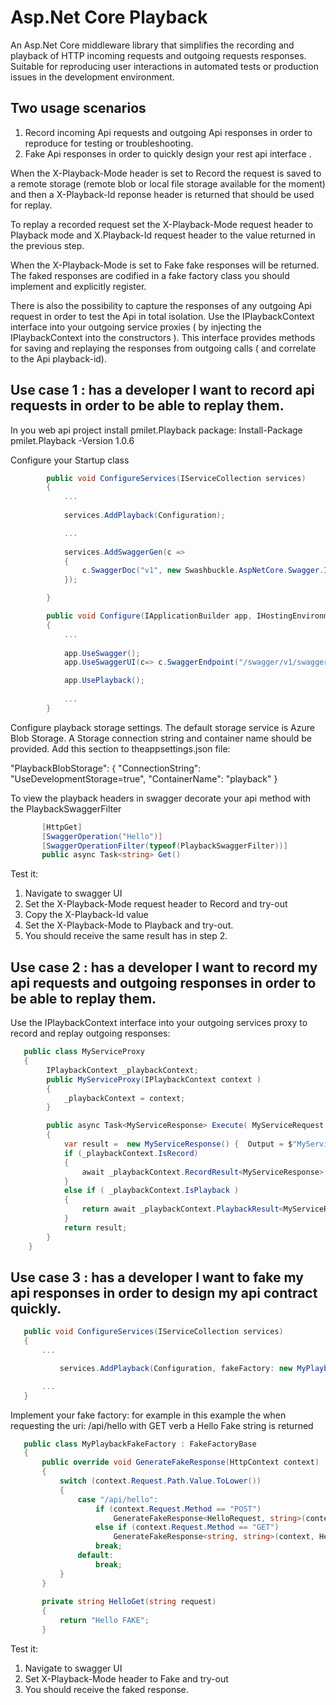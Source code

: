 # Asp.Net Core Playback
An Asp.Net Core middleware library that simplifies the recording and playback of HTTP incoming requests and outgoing requests responses. Suitable for reproducing user interactions in automated tests or production issues in the development environment.

## Two usage scenarios
1. Record incoming Api requests and outgoing Api responses in order to reproduce for testing or troubleshooting. 
2. Fake Api responses in order to quickly design your rest api interface . 

When the X-Playback-Mode header is set to Record the request is saved to a remote storage (remote blob or local file storage available for the moment) and then a X-Playback-Id reponse header is returned that should be used for replay.

To replay a recorded request set the X-Playback-Mode request header to Playback mode and X.Playback-Id request header to the value returned in the previous step.

When the X-Playback-Mode is set to Fake fake responses will be returned. The faked responses are codified in a fake factory class you should implement and explicitly register.

There is also the possibility to capture the responses of any outgoing Api request in order to test the Api in total isolation.
Use the IPlaybackContext interface into your outgoing service proxies ( by injecting the IPlaybackContext into the  constructors ). This interface provides methods for saving and replaying the responses from outgoing calls ( and correlate to the Api playback-id). 

## Use case 1 : has a developer I want to record api requests in order to be able to replay them.
 
 In you web api project install pmilet.Playback package: Install-Package pmilet.Playback -Version 1.0.6
 
 Configure your Startup class 
 
```csharp
        public void ConfigureServices(IServiceCollection services)
        {
            ...
            
            services.AddPlayback(Configuration);

            ...
            
            services.AddSwaggerGen(c =>
            {
                c.SwaggerDoc("v1", new Swashbuckle.AspNetCore.Swagger.Info { Title = "My API", Version = "v1" });
            });

        }
```

```csharp        
        public void Configure(IApplicationBuilder app, IHostingEnvironment env, ILoggerFactory loggerFactory)
        {
            ...
            
            app.UseSwagger();
            app.UseSwaggerUI(c=> c.SwaggerEndpoint("/swagger/v1/swagger.json", "My API V1"));

            app.UsePlayback();
      
            ...
        }
```

Configure playback storage settings. The default storage service is Azure Blob Storage.
A Storage connection string and container name should be provided. Add this section to theappsettings.json file:
 
 "PlaybackBlobStorage": {
    "ConnectionString": "UseDevelopmentStorage=true",
    "ContainerName": "playback"
  }
  
  
To view the playback headers in swagger decorate your api method with the PlaybackSwaggerFilter
 
 ```csharp
        [HttpGet]
        [SwaggerOperation("Hello")]
        [SwaggerOperationFilter(typeof(PlaybackSwaggerFilter))]
        public async Task<string> Get()
 ```

Test it:
1. Navigate to swagger UI
2. Set the X-Playback-Mode request header to Record and try-out
3. Copy the X-Playback-Id value
4. Set the X-Playback-Mode to Playback and try-out.
5. You should receive the same result has in step 2. 

## Use case 2 : has a developer I want to record my api requests and outgoing responses in order to be able to replay them.

Use the IPlaybackContext interface into your outgoing services proxy to record and replay outgoing responses:

```csharp
   public class MyServiceProxy
   {
        IPlaybackContext _playbackContext;
        public MyServiceProxy(IPlaybackContext context )
        {
            _playbackContext = context;
        }

        public async Task<MyServiceResponse> Execute( MyServiceRequest command)
        {
            var result =  new MyServiceResponse() {  Output = $"MyService received input: {command.Input}" };
            if (_playbackContext.IsRecord)
            {
                await _playbackContext.RecordResult<MyServiceResponse>(result);
            }
            else if ( _playbackContext.IsPlayback )
            {
                return await _playbackContext.PlaybackResult<MyServiceResponse>();
            }
            return result;
        }
    }
```

## Use case 3 : has a developer I want to fake my api responses in order to design my api contract quickly.
 
 ```csharp
    public void ConfigureServices(IServiceCollection services)
    {
        ...

            services.AddPlayback(Configuration, fakeFactory: new MyPlaybackFakeFactory());

        ...
    }
 ```
 
Implement your fake factory: for example in this example the when requesting the uri: /api/hello with GET verb a Hello Fake string is returned
       
 ```csharp
    public class MyPlaybackFakeFactory : FakeFactoryBase
    {
        public override void GenerateFakeResponse(HttpContext context)
        {
            switch (context.Request.Path.Value.ToLower())
            {
                case "/api/hello":
                    if (context.Request.Method == "POST")
                        GenerateFakeResponse<HelloRequest, string>(context, HelloPost);
                    else if (context.Request.Method == "GET")
                        GenerateFakeResponse<string, string>(context, HelloGet);
                    break;
                default:
                    break;
            }
        }
       
        private string HelloGet(string request)
        {
            return "Hello FAKE";
        }
```

Test it:
1. Navigate to swagger UI
2. Set X-Playback-Mode header to Fake and try-out
3. You should receive the faked response. 
